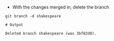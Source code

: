 
* With the changes merged in, delete the branch

```
git branch -d shakespeare
```
```
# Output

Deleted branch shakespeare (was 3bf82d8).
```

